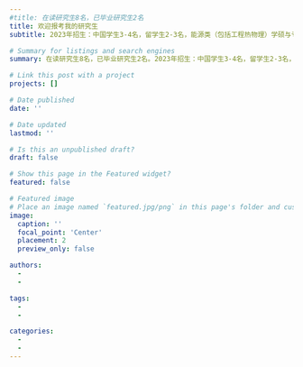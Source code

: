 ```yaml
---
#title: 在读研究生8名，已毕业研究生2名
title: 欢迎报考我的研究生
subtitle: 2023年招生：中国学生3-4名，留学生2-3名，能源类（包括工程热物理）学硕与专硕、机械类学硕均可；要求：1. 勤奋认真，能吃苦耐劳，肯钻研知识；2. 专业背景学过流体、传热等知识，但不限；3. 有专业性软件（如Fluent/Comsol/Abaqus/Pytorch等等）使用经历或奖学金获得者优先考虑；新生研究方向：先进制造和双碳计划（储能）中物质流动与传热，机器/深度学习，第一性原理，颗粒动力学。

# Summary for listings and search engines
summary: 在读研究生8名，已毕业研究生2名。2023年招生：中国学生3-4名，留学生2-3名，能源类（包括工程热物理）学硕与专硕、机械类学硕均可；要求：1. 勤奋认真，能吃苦耐劳，肯钻研知识；2. 专业背景学过流体、传热等知识，但不限；3. 有软件使用经历或奖学金获得者优先考虑；新生研究方向：先进制造和双碳计划（储能）中物质流动与传热，机器/深度学习，第一性原理，颗粒动力学。

# Link this post with a project
projects: []

# Date published
date: ''

# Date updated
lastmod: ''

# Is this an unpublished draft?
draft: false

# Show this page in the Featured widget?
featured: false

# Featured image
# Place an image named `featured.jpg/png` in this page's folder and customize its options here.
image:
  caption: ''
  focal_point: 'Center'
  placement: 2
  preview_only: false

authors:
  - 
  - 

tags:
  - 
  - 

categories:
  - 
  - 
---
```



